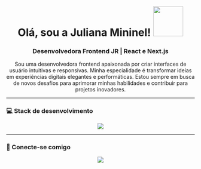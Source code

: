 <h1 align="center">
  Olá, sou a Juliana Mininel!
  <img src="https://newscrewdriver.com/wp-content/uploads/2018/10/poptartcat320240.gif" width="80">
</h1>



<h3 align="center">Desenvolvedora Frontend JR | React e Next.js</h3>

<p align="center">
  Sou uma desenvolvedora frontend apaixonada por criar interfaces de usuário intuitivas e responsivas. Minha especialidade é transformar ideias em experiências digitais elegantes e performáticas. Estou sempre em busca de novos desafios para aprimorar minhas habilidades e contribuir para projetos inovadores.
</p>

---

### 💻 Stack de desenvolvimento


<p align="center">
  <img src="https://skillicons.dev/icons?i=nextjs,react,js,ts,tailwind,sql,figma,vscode,git,github" />
</p>

---

### 🤝 Conecte-se comigo

<p align="center">
<p align="center">
  <a href="https://www.linkedin.com/in/juliana-mininel/" target="_blank"><img src="https://img.shields.io/badge/LinkedIn-0077B5?style=for-the-badge&logo=linkedin&logoColor=white"></a>
</p>
 
</p>

